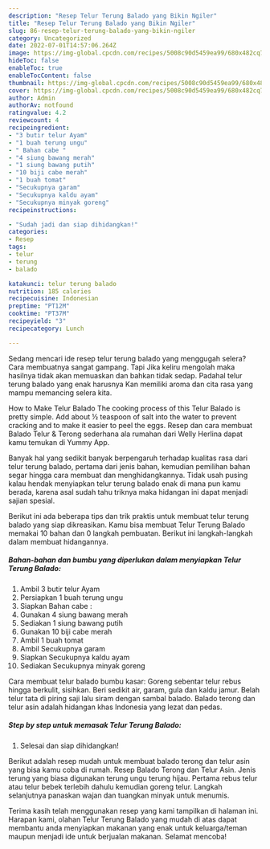 ```yaml
---
description: "Resep Telur Terung Balado yang Bikin Ngiler"
title: "Resep Telur Terung Balado yang Bikin Ngiler"
slug: 86-resep-telur-terung-balado-yang-bikin-ngiler
category: Uncategorized
date: 2022-07-01T14:57:06.264Z
image: https://img-global.cpcdn.com/recipes/5008c90d5459ea99/680x482cq70/telur-terung-balado-foto-resep-utama.jpg
hideToc: false
enableToc: true
enableTocContent: false
thumbnail: https://img-global.cpcdn.com/recipes/5008c90d5459ea99/680x482cq70/telur-terung-balado-foto-resep-utama.jpg
cover: https://img-global.cpcdn.com/recipes/5008c90d5459ea99/680x482cq70/telur-terung-balado-foto-resep-utama.jpg
author: Admin
authorAv: notfound
ratingvalue: 4.2
reviewcount: 4
recipeingredient:
- "3 butir telur Ayam"
- "1 buah terung ungu"
- " Bahan cabe "
- "4 siung bawang merah"
- "1 siung bawang putih"
- "10 biji cabe merah"
- "1 buah tomat"
- "Secukupnya garam"
- "Secukupnya kaldu ayam"
- "Secukupnya minyak goreng"
recipeinstructions:

- "Sudah jadi dan siap dihidangkan!"
categories:
- Resep
tags:
- telur
- terung
- balado

katakunci: telur terung balado 
nutrition: 185 calories
recipecuisine: Indonesian
preptime: "PT12M"
cooktime: "PT37M"
recipeyield: "3"
recipecategory: Lunch

---
```



Sedang mencari ide resep telur terung balado yang menggugah selera? Cara membuatnya sangat gampang. Tapi Jika keliru mengolah maka hasilnya tidak akan memuaskan dan bahkan tidak sedap. Padahal telur terung balado yang enak harusnya Kan memiliki aroma dan cita rasa yang mampu memancing selera kita.


How to Make Telur Balado The cooking process of this Telur Balado is pretty simple. Add about ½ teaspoon of salt into the water to prevent cracking and to make it easier to peel the eggs. Resep dan cara membuat Balado Telur &amp; Terong sederhana ala rumahan dari Welly Herlina dapat kamu temukan di Yummy App.

Banyak hal yang sedikit banyak berpengaruh terhadap kualitas rasa dari telur terung balado, pertama dari jenis bahan, kemudian pemilihan bahan segar hingga cara membuat dan menghidangkannya. Tidak usah pusing kalau hendak menyiapkan telur terung balado enak di mana pun kamu berada, karena asal sudah tahu triknya maka hidangan ini dapat menjadi sajian spesial.


Berikut ini ada beberapa tips dan trik praktis untuk membuat telur terung balado yang siap dikreasikan. Kamu bisa membuat Telur Terung Balado memakai 10 bahan dan 0 langkah pembuatan. Berikut ini langkah-langkah dalam membuat hidangannya.

<!--inarticleads1-->

##### Bahan-bahan dan bumbu yang diperlukan dalam menyiapkan Telur Terung Balado:

1. Ambil 3 butir telur Ayam
1. Persiapkan 1 buah terung ungu
1. Siapkan  Bahan cabe :
1. Gunakan 4 siung bawang merah
1. Sediakan 1 siung bawang putih
1. Gunakan 10 biji cabe merah
1. Ambil 1 buah tomat
1. Ambil Secukupnya garam
1. Siapkan Secukupnya kaldu ayam
1. Sediakan Secukupnya minyak goreng


Cara membuat telur balado bumbu kasar: Goreng sebentar telur rebus hingga berkulit, sisihkan. Beri sedikit air, garam, gula dan kaldu jamur. Belah telur tata di piring saji lalu siram dengan sambal balado. Balado terong dan telur asin adalah hidangan khas Indonesia yang lezat dan pedas. 

<!--inarticleads2-->

##### Step by step untuk memasak Telur Terung Balado:


1. Selesai dan siap dihidangkan!

Berikut adalah resep mudah untuk membuat balado terong dan telur asin yang bisa kamu coba di rumah. Resep Balado Terong dan Telur Asin. Jenis terung yang biasa digunakan terung ungu terung hijau. Pertama rebus telur atau telur bebek terlebih dahulu kemudian goreng telur. Langkah selanjutnya panaskan wajan dan tuangkan minyak untuk menumis. 

Terima kasih telah menggunakan resep yang kami tampilkan di halaman ini. Harapan kami, olahan Telur Terung Balado yang mudah di atas dapat membantu anda menyiapkan makanan yang enak untuk keluarga/teman maupun menjadi ide untuk berjualan makanan. Selamat mencoba!
